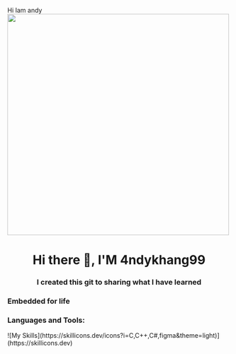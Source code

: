 Hi Iam andy
<img src="https://user-images.githubusercontent.com/74038190/213910845-af37a709-8995-40d6-be59-724526e3c3d7.gif" width="500">

<h1 align="center">Hi there 👋, I'M 4ndykhang99</h1>
<h3 align="center">I created this git to sharing what I have learned</h3>

### Embedded for life

<h3 align="left">Languages and Tools:</h3>
![My Skills](https://skillicons.dev/icons?i=C,C++,C#,figma&theme=light)](https://skillicons.dev)
